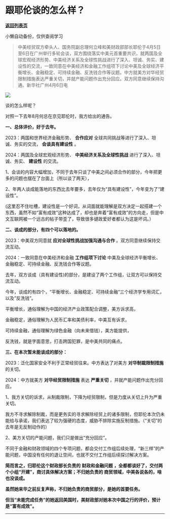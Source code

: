 # 跟耶伦谈的怎么样？

[**返回列表页**](/gzh/政事堂2019)

小懒自动备份，仅供查阅学习

>
> 中美经贸双方牵头人、国务院副总理何立峰和美财政部部长耶伦于4月5日至6日在广州举行多轮会谈，双方围绕落实中美元首重要共识，就两国及全球宏观经济形势、中美经济关系及全球性挑战进行了深入、坦诚、务实、建设性的交流，一致同意在中美经济和金融工作组项下讨论中美及全球经济平衡增长、金融稳定、可持续金融、反洗钱合作等议题。中方就美方对华经贸限制措施表达严重关切，并就产能问题作出充分回应。双方同意继续保持沟通。新华社广州4月6日电

![](https://mmbiz.qpic.cn/mmbiz_png/rxhS23yu8cP1LLnf8gf9IzLjakEo4rkBicPTVboGwKBZdtW7Bl4TiaPL2z2MWFFwibJYNpFktzceaHyqat3KJhwWQ/640?wx_fmt=png&from;=appmsg)

谈的怎么样呢？

对照一下去年8月何总在京见耶伦时，我方给出的通告。

 **一、总体评价，好于去年。**

2023：两国和世界经济金融形势、 **合作应对** 全球共同挑战等进行了深入、坦诚、务实的交流， **会谈具有建设性** 。  

2024：两国及全球宏观经济形势、 **中美经济关系及全球性挑战** 进行了深入、坦诚、务实、 **建设性** 的交流。

1、会谈的内容大幅增加，不同于去年只谈了中美之间必须合作的部分，今年把更多的问题也摆在了台面上（所以谈了两天），

2、年两人谈成能落地的东西比去年要多，去年仅为“具有建设性”，今年变为了“建设性”。

(这里忍不住吐槽，建设性是一个好词，从词面就能理解是双方决定一起搭建一个东西，虽然不如“富有成效”这种达成了，却也是奔着“富有成效”的方向走，但是中文互联网被一个远古的帖子带歪了，导致很多键政爱好者都认为这是坏词。）

 **二、谈成的部分，有四个可以落地的。**

2023：中美双方同意就 **应对全球性挑战加强沟通与合作** 。双方同意继续保持交流互动。

2024：一致同意在中美经济和金融 **工作组项下讨论** 中美及全球经济平衡增长、金融稳定、可持续金融、反洗钱合作等议题。

去年，双方谈成（具有建设性)的部分，是建设了两个工作组，让双方可以保持交流互动。

今年，谈成的有四个，“平衡增长、金融稳定、可持续金融“三个经济学专用词汇，以及”反洗钱”。

平衡增长，通俗理解为中国的经济产业政策配合调整，美方诉求高，

金融稳定，通俗理解为人民币汇率和美债利率，中美互有诉求，  

可持续金融，通俗理解为绿色金融（向未来借钱），美方能提供，

反洗钱，就是字面意思，打击跨国犯罪，是中美共同的痛点。

 **三、在本次暂未能谈成的部分：**

2023：泛化国家安全不利于正常经贸往来。中方表达了对美方 **对华制裁限制措施** 的关切。

2024：中方就美方 **对华经贸限制措施** 表达 **严重关切** ，并就产能问题作出充分回应。

1、我方关切的诉求，从制裁限制，下降为经贸限制，但是力度从关切上升为严重关切。

我方不寻求解除制裁，而是更务实的寻求解除经贸上的诸多限制，但耶伦本次仍未能给与承诺，我们表达了较为强硬的态度，威胁不排除实施反制措施。（“关切”的去年是无反制动作的）

2、美方关切的产能问题，我们只是做出“充分回应”。

不同于金融和财政领域的四个专项问题，都会交付工作组后续处理，“新三样”的产能问题，中国没有任何的退让空间，也就不交付工作组后续探讨解决方案。

 **简而言之，归耶伦这个财政部长负责的** **财政和金融问题** **，全都都谈好了，交付两个小组“开建”，商讨具体解决方案；不归她负责的
商贸领域，中美各说各的，啥也没谈成。**

 **虽然她来华之前反复声称，不归她负责的商贸部分，是她的首要任务。**

 **但当“未能完成任务”的她返回美国时，美财政部对她本次中国之行的评价，预计是“富有成效”。**

 ****


